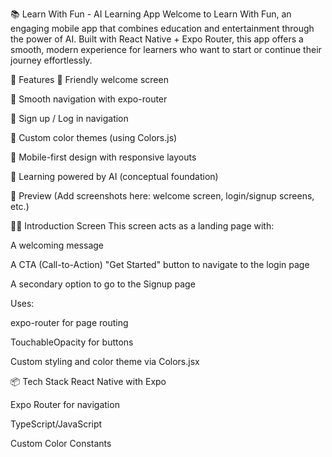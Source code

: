 📚 Learn With Fun - AI Learning App
Welcome to Learn With Fun, an engaging mobile app that combines education and entertainment through the power of AI. Built with React Native + Expo Router, this app offers a smooth, modern experience for learners who want to start or continue their journey effortlessly.

🌟 Features
🎉 Friendly welcome screen

🚀 Smooth navigation with expo-router

🔐 Sign up / Log in navigation

🎨 Custom color themes (using Colors.js)

📱 Mobile-first design with responsive layouts

🧠 Learning powered by AI (conceptual foundation)

📸 Preview
(Add screenshots here: welcome screen, login/signup screens, etc.)

🧑‍🎓 Introduction Screen
This screen acts as a landing page with:

A welcoming message

A CTA (Call-to-Action) "Get Started" button to navigate to the login page

A secondary option to go to the Signup page

Uses:

expo-router for page routing

TouchableOpacity for buttons

Custom styling and color theme via Colors.jsx

📦 Tech Stack
React Native with Expo

Expo Router for navigation

TypeScript/JavaScript

Custom Color Constants
